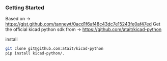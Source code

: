 ### Getting Started
Based on -> https://gist.github.com/tannewt/0acd1f6af48c43dc7e15243fe0af47ed
Get the official kicad python sdk from -> https://github.com/atait/kicad-python

install

```bash
git clone git@github.com:atait/kicad-python
pip install kicad-python/.
```
